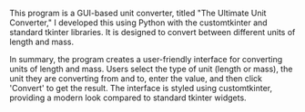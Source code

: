 This program is a GUI-based unit converter, titled "The Ultimate Unit Converter," 
I developed this using Python with the customtkinter and standard tkinter libraries. 
It is designed to convert between different units of length and mass. 

In summary, the program creates a user-friendly interface for converting units of length and mass. Users select the type of unit (length or mass), the unit they are converting from and to, enter the value, and then click 'Convert' to get the result. The interface is styled using customtkinter, providing a modern look compared to standard tkinter widgets.